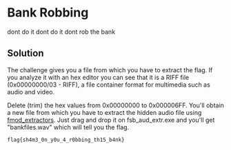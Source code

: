 # Bank Robbing

dont do it dont do it dont rob the bank

## Solution

The challenge gives you a file from which you have to extract the flag. If you analyze it with an hex editor you can see that it is a RIFF file (0x00000000/03 - RIFF), a file container format for multimedia such as audio and video.

Delete (trim) the hex values from 0x00000000 to 0x000006FF. You'll obtain a new file from which you have to extract the hidden audio file using [fmod_extractors](https://zenhax.com/viewtopic.php?t=1901). Just drag and drop it on fsb_aud_extr.exe and you'll get "bankfiles.wav" which will tell you the flag.

```
flag{sh4m3_0n_y0u_4_r0bbing_th15_b4nk}
```